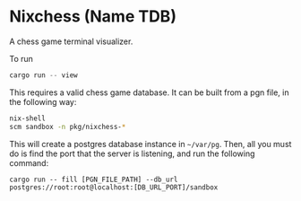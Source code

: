 # Nixchess (Name TDB)

A chess game terminal visualizer.

To run
```rs
cargo run -- view
```

This requires a valid chess game database. It can be built from a pgn file, in the following way:
```sh
nix-shell
scm sandbox -n pkg/nixchess-*
```
This will create a postgres database instance in `~/var/pg`. Then, all you must do is find the port that the server is listening, and run the following command:
```
cargo run -- fill [PGN_FILE_PATH] --db_url postgres://root:root@localhost:[DB_URL_PORT]/sandbox
```

